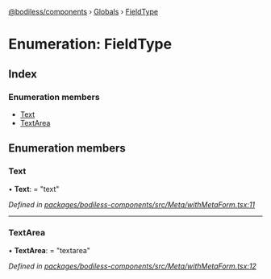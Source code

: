 [@bodiless/components](../README.md) › [Globals](../globals.md) › [FieldType](fieldtype.md)

# Enumeration: FieldType

## Index

### Enumeration members

* [Text](fieldtype.md#text)
* [TextArea](fieldtype.md#textarea)

## Enumeration members

###  Text

• **Text**: = "text"

*Defined in [packages/bodiless-components/src/Meta/withMetaForm.tsx:11](https://github.com/johnsonandjohnson/Bodiless-JS/blob/6a3896a/packages/bodiless-components/src/Meta/withMetaForm.tsx#L11)*

___

###  TextArea

• **TextArea**: = "textarea"

*Defined in [packages/bodiless-components/src/Meta/withMetaForm.tsx:12](https://github.com/johnsonandjohnson/Bodiless-JS/blob/6a3896a/packages/bodiless-components/src/Meta/withMetaForm.tsx#L12)*

